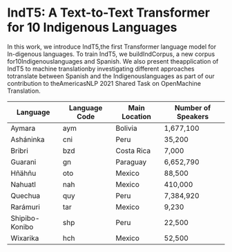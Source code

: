 # IndT5: A Text-to-Text Transformer for 10 Indigenous Languages

In this work,  we introduce IndT5,the  first  Transformer  language  model  for  In-digenous languages.  To train IndT5, we buildIndCorpus,  a  new  corpus  for10Indigenouslanguages  and  Spanish.   We  also  present  theapplication  of  IndT5  to  machine  translationby    investigating    different    approaches    totranslate between Spanish and the Indigenouslanguages  as  part  of  our  contribution  to  theAmericasNLP  2021  Shared  Task  on  OpenMachine  Translation.


| **Language**    | **Language Code** | **Main Location** | **Number of Speakers** | 
|-----------------|-------------------|-------------------|------------------------|
| Aymara          | aym               | Bolivia           | 1,677,100              |
| Asháninka       | cni               | Peru              | 35,200                 |
| Bribri          | bzd               | Costa Rica        | 7,000                  |
| Guarani         | gn                | Paraguay          | 6,652,790              |
| Hñähñu          | oto               | Mexico            | 88,500                 |
| Nahuatl         | nah               | Mexico            | 410,000                |
| Quechua         | quy               | Peru              | 7,384,920              |
| Rarámuri        | tar               | Mexico            | 9,230                  |
| Shipibo-Konibo  | shp               | Peru              | 22,500                 |
| Wixarika        | hch               | Mexico            | 52,500                 |
